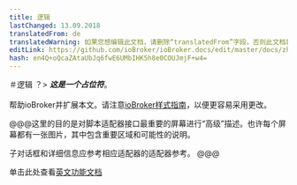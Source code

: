 ```yaml
---
title: 逻辑
lastChanged: 13.09.2018
translatedFrom: de
translatedWarning: 如果您想编辑此文档，请删除“translatedFrom”字段，否则此文档将再次自动翻译
editLink: https://github.com/ioBroker/ioBroker.docs/edit/master/docs/zh-cn/logic/README.md
hash: en4Q+oQcaZAtaUbJq6fwE6UMbIHK5h8e0COUJmjF+w4=
---
```

＃逻辑
？&gt; ***这是一个占位符***。<br><br>帮助ioBroker并扩展本文。请注意[ioBroker样式指南](community/styleguidedoc)，以便更容易采用更改。

@@@这里的目的是对脚本适配器接口最重要的屏幕进行“高级”描述。也许每个屏幕都有一张图片，其中包含重要区域和可能性的说明。

子对话框和详细信息应参考相应适配器的适配器参考。
@@@

单击此处查看[英文功能文档](https://github.com/ioBroker/ioBroker.javascript/blob/master/docs/en/javascript.md)